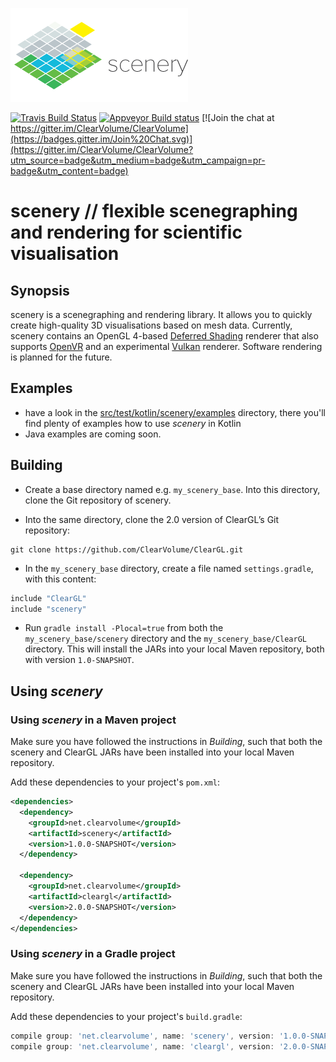 [![scenery logo](./artwork/logo-light-small.png)](./artwork/logo-light.png)

[![Travis Build Status](https://travis-ci.org/ClearVolume/scenery.svg?branch=master)](https://travis-ci.org/ClearVolume/scenery) [![Appveyor Build status](https://ci.appveyor.com/api/projects/status/vysiatrptqas4cfy?svg=true)](https://ci.appveyor.com/project/skalarproduktraum/scenery)  [![Join the chat at https://gitter.im/ClearVolume/ClearVolume](https://badges.gitter.im/Join%20Chat.svg)](https://gitter.im/ClearVolume/ClearVolume?utm_source=badge&utm_medium=badge&utm_campaign=pr-badge&utm_content=badge)

# scenery  // flexible scenegraphing and rendering for scientific visualisation

## Synopsis

scenery is a scenegraphing and rendering library. It allows you to quickly create high-quality 3D visualisations based on mesh data. Currently, scenery contains an OpenGL 4-based [Deferred Shading](https://en.wikipedia.org/wiki/Deferred_Shading) renderer that also supports [OpenVR](https://github.com/ValveSoftware/openvr) and an experimental [Vulkan](https://www.khronos.org/vulkan) renderer. Software rendering is planned for the future.

## Examples

* have a look in the [src/test/kotlin/scenery/examples](./src/test/kotlin/scenery/tests/examples) directory, there you'll find plenty of examples how to use _scenery_ in Kotlin
* Java examples are coming soon.

## Building

- Create a base directory named e.g. `my_scenery_base`. Into this directory, clone the Git repository of scenery.

- Into the same directory, clone the 2.0 version of ClearGL’s Git repository: 
```shell
git clone https://github.com/ClearVolume/ClearGL.git
```

- In the `my_scenery_base` directory, create a file named `settings.gradle`, with this content:

```groovy
include "ClearGL"
include "scenery"
```
 
- Run `gradle install -Plocal=true` from both the `my_scenery_base/scenery` directory and the `my_scenery_base/ClearGL` directory. This will install the JARs into your local Maven repository, both with version `1.0-SNAPSHOT`.

## Using _scenery_

### Using _scenery_ in a Maven project

Make sure you have followed the instructions in _Building_, such that both the scenery and ClearGL JARs have been installed into your local Maven repository.

Add these dependencies to your project's `pom.xml`:
```xml
<dependencies>
  <dependency>
    <groupId>net.clearvolume</groupId>
    <artifactId>scenery</artifactId>
    <version>1.0.0-SNAPSHOT</version>
  </dependency>

  <dependency>
    <groupId>net.clearvolume</groupId>
    <artifactId>cleargl</artifactId>
    <version>2.0.0-SNAPSHOT</version>
  </dependency>
</dependencies>
```

### Using _scenery_ in a Gradle project

Make sure you have followed the instructions in _Building_, such that both the scenery and ClearGL JARs have been installed into your local Maven repository.

Add these dependencies to your project's `build.gradle`:
```groovy
compile group: 'net.clearvolume', name: 'scenery', version: '1.0.0-SNAPSHOT'
compile group: 'net.clearvolume', name: 'cleargl', version: '2.0.0-SNAPSHOT'
```
